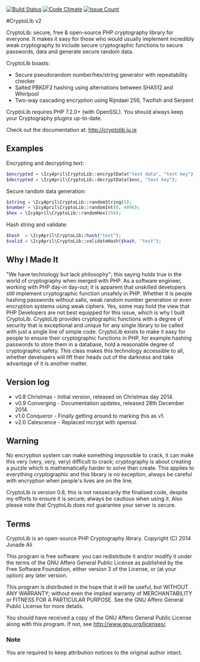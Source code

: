 [![Build Status](https://travis-ci.org/IcyApril/CryptoLib.svg?branch=master)](https://travis-ci.org/IcyApril/CryptoLib)
[![Code Climate](https://codeclimate.com/github/IcyApril/CryptoLib/badges/gpa.svg)](https://codeclimate.com/github/IcyApril/CryptoLib)
[![Issue Count](https://codeclimate.com/github/IcyApril/CryptoLib/badges/issue_count.svg)](https://codeclimate.com/github/IcyApril/CryptoLib)

#CryptoLib v2

CryptoLib: secure, free & open-source PHP cryptography library for everyone. It makes it easy for those who would usually
implement incredibly weak cryptography to include secure cryptographic functions to secure passwords, data and generate
secure random data.

CryptoLib boasts:
- Secure pseudorandom number/hex/string generator with repeatability checker
- Salted PBKDF2 hashing using alternations between SHA512 and Whirlpool
- Two-way cascading encryption using Rijndael 256, Twofish and Serpent

CryptoLib requires PHP 7.2.0+ (with OpenSSL). You should always keep your Cryptography plugins up-to-date.

Check out the documentation at: http://cryptolib.ju.je

## Examples

Encrypting and decrypting text:

```php
$encrypted = \IcyApril\CryptoLib::encryptData("test data", "test key");
$decrypted = \IcyApril\CryptoLib::decryptData($enc, "test key");
```

Secure random data generation:

```php
$string = \IcyApril\CryptoLib::randomString(5);
$number = \IcyApril\CryptoLib::randomInt(0, 4096);
$hex = \IcyApril\CryptoLib::randomHex(256);
```

Hash string and validate:

```php
$hash  = \IcyApril\CryptoLib::hash("test");
$valid = \IcyApril\CryptoLib::validateHash($hash, "test");
```

## Why I Made It

"We have technology but lack philosophy"; this saying holds true in the world of cryptography when merged with PHP. As a software engineer, working with PHP day-in day-out; it is apparent that unskilled developers still implement cryptographic function unsafely in PHP. Whether it is people hashing passwords without salts, weak random number generation or even encryption systems using weak ciphers. Yes, some may hold the view that PHP Developers are not best equipped for this issue, which is why I built CryptoLib. CryptoLib provides cryptographic functions with a degree of security that is exceptional and unique for any single library to be called with just a single line of simple code. CryptoLib exists to make it easy for people to ensure their cryptographic functions in PHP, for example hashing passwords to store them in a database, hold a reasonable degree of cryptographic safety. This class makes this technology accessible to all, whether developers will lift their heads out of the darkness and take advantage of it is another matter. 

## Version log

- v0.8 Christmas - Initial version, released on Christmas day 2014.
- v0.9 Converging - Documentation updates, released 28th December 2014.
- v1.0 Conqueror - Finally getting around to marking this as v1.
- v2.0 Calescence - Replaced mcrypt with openssl.

## Warning

No encryption system can make something impossible to crack, it can make this very (very, very, very) difficult to crack;
cryptography is about creating a puzzle which is mathematically harder to solve than create. This applies to everything cryptographic and this library is no exception,
always be careful with encryption when people's lives are on the line.

CryptoLib is version 0.8, this is not nessecarily the finalised code, despite my efforts to ensure it is secure; always be cautious when using it.
Also please note that CryptoLib does not guarantee your server is secure.

## Terms

CryptoLib is an open-source PHP Cryptography library.
Copyright (C) 2014  Junade Ali

This program is free software: you can redistribute it and/or modify
it under the terms of the GNU Affero General Public License as
published by the Free Software Foundation, either version 3 of the
License, or (at your option) any later version.

This program is distributed in the hope that it will be useful,
but WITHOUT ANY WARRANTY; without even the implied warranty of
MERCHANTABILITY or FITNESS FOR A PARTICULAR PURPOSE.  See the
GNU Affero General Public License for more details.

You should have received a copy of the GNU Affero General Public License
along with this program.  If not, see <http://www.gnu.org/licenses/>.

### Note

You are required to keep attribution notices to the original author intact.
